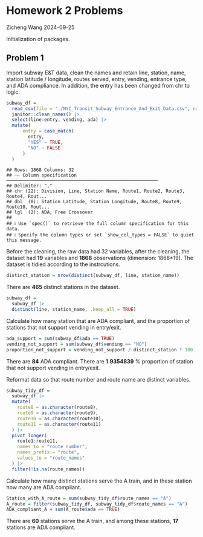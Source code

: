 Homework 2 Problems
================
Zicheng Wang
2024-09-25

Initialization of packages.

## Problem 1

Import subway E&T data, clean the names and retain line, station, name,
station latitude / longitude, routes served, entry, vending, entrance
type, and ADA compliance. In addition, the entry has been changed from
chr to logic.

``` r
subway_df = 
  read_csv(file = "./NYC_Transit_Subway_Entrance_And_Exit_Data.csv", na = c("NA", "", ".")) |>
  janitor::clean_names() |>
  select(line:entry, vending, ada) |>
  mutate(
      entry = case_match(
        entry,
        "YES" ~ TRUE,
        "NO" ~ FALSE
      )
  )
```

    ## Rows: 1868 Columns: 32
    ## ── Column specification ────────────────────────────────────────────────────────
    ## Delimiter: ","
    ## chr (22): Division, Line, Station Name, Route1, Route2, Route3, Route4, Rout...
    ## dbl  (8): Station Latitude, Station Longitude, Route8, Route9, Route10, Rout...
    ## lgl  (2): ADA, Free Crossover
    ## 
    ## ℹ Use `spec()` to retrieve the full column specification for this data.
    ## ℹ Specify the column types or set `show_col_types = FALSE` to quiet this message.

Before the cleaning, the raw data had 32 variables, after the cleaning,
the dataset had **19** variables and **1868** observations (dimension:
1868\*19). The dataset is tidied according to the instrcutions.

``` r
distinct_station = nrow(distinct(subway_df, line, station_name))
```

There are **465** distinct stations in the dataset.

``` r
subway_df = 
  subway_df |>
  distinct(line, station_name, .keep_all = TRUE)
```

Calculate how many station that are ADA compliant, and the proportion of
stations that not support vending in entry/exit.

``` r
ada_support = sum(subway_df$ada == TRUE)
vending_not_support = sum(subway_df$vending == "NO")
proportion_not_support = vending_not_support / distinct_station * 100
```

There are **84** ADA compliant. There are **1.9354839** % proportion of
station that not support vending in entry/exit.

Reformat data so that route number and route name are distinct
variables.

``` r
subway_tidy_df = 
  subway_df |>
  mutate(
    route8 = as.character(route8),
    route9 = as.character(route9),
    route10 = as.character(route10),
    route11 = as.character(route11)
  ) |>
  pivot_longer(
    route1:route11,
    names_to = "route_number",
    names_prefix = "route",
    values_to = "route_names"
  ) |>
  filter(!is.na(route_names))
```

Calculate how many distinct stations serve the A train, and in these
station how many are ADA compliant.

``` r
Station_with_A_route = sum(subway_tidy_df$route_names == "A")
A_route = filter(subway_tidy_df, subway_tidy_df$route_names == "A")
ADA_compliant_A = sum(A_route$ada == TRUE)
```

There are **60** stations serve the A train, and among these stations,
**17** stations are ADA compliant.

